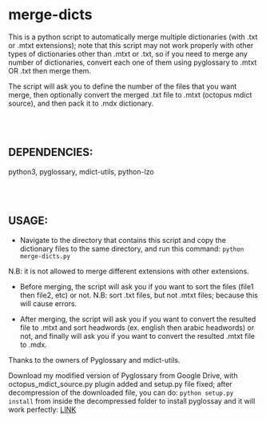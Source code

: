 # merge-dicts

This is a python script to automatically merge multiple dictionaries (with .txt or .mtxt extensions); note that this script may not work properly with other types of dictionaries other than .mtxt or .txt, so if you need to merge any number of dictionaries, convert each one of them using pyglossary to .mtxt OR .txt then merge them.

The script will ask you to define the number of the files that you want merge, then optionally convert the merged .txt file to .mtxt (octopus mdict source), and then pack it to .mdx dictionary.

<br />
<br />

## DEPENDENCIES:

python3, pyglossary, mdict-utils, python-lzo

<br />
<br />

## USAGE:

- Navigate to the directory that contains this script and copy the dictionary files to the same directory, and  run this command: `python merge-dicts.py`
  
 N.B: it is not allowed to merge different extensions with other extensions.


- Before merging, the script will ask you if you want to sort the files (file1 then file2, etc) or not.
 N.B: sort .txt files, but not .mtxt files; because this will cause errors.


- After merging, the script will ask you if you want to convert the resulted file to .mtxt and sort headwords (ex. english then arabic headwords) or not, and finally will ask you if you want to convert the resulted .mtxt file to .mdx.




Thanks to the owners of Pyglossary and mdict-utils.


Download my modified version of Pyglossary from Google Drive, with octopus_mdict_source.py plugin added and setup.py file fixed; after decompression of the downloaded file, you can do: `python setup.py install` from inside the decompressed folder to install pyglossay and it will work perfectly: [LINK](https://drive.google.com/open?id=1foGOqZGtbVgG65zlEk2hXMPXKSQyNuIX)
